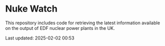 # Nuke Watch

This repository includes code for retrieving the latest information available on the output of EDF nuclear power plants in the UK.

Last updated: 2025-02-02 00:53